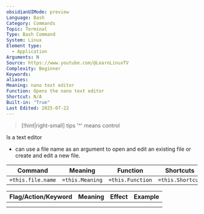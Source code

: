 ```yaml
---
obsidianUIMode: preview
Language: Bash
Category: Commands
Topic: Terminal
Type: Bash Command
System: Linux
Element type:
  - Application
Arguments: N
Source: https://www.youtube.com/@LearnLinuxTV
Complexity: Beginner
Keywords: 
aliases: 
Meaning: nano text editor
Function: Opens the nano text editor
Shortcut: N/A
Built-in: "True"
Last Edited: 2025-07-22
---
```


> [!hint|right-small] tips
> '^' means control

Is a text editor
- can use a file name as an argument to open and edit an existing file or create and edit a new file.

| Command           | Meaning         | Function         | Shortcuts        |
| ----------------- | --------------- | ---------------- | ---------------- |
| `=this.file.name` | `=this.Meaning` | `=this.Function` | `=this.Shortcut` |

| Flag/Action/Keyword | Meaning | Effect | Example |
| ------------------- | ------- | ------ | ------- |
|                     |         |        |         |
|                     |         |        |         |
